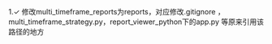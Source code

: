 1.✓ 修改multi_timeframe_reports为reports，对应修改.gitignore   ，multi_timeframe_strategy.py，report_viewer_python下的app.py 等原来引用该路径的地方